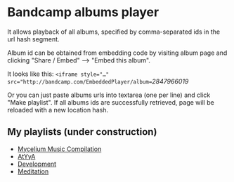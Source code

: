 # Bandcamp albums player

It allows playback of all albums, specified by comma-separated ids in the url hash segment.

Album id can be obtained from embedding code by visiting album page and clicking "Share / Embed" —> "Embed this album".

It looks like this: `<iframe style="…" src="http://bandcamp.com/EmbeddedPlayer/album=`_2847966019_

Or you can just paste albums urls into textarea (one per line) and click "Make playlist".
If all albums ids are successfully retrieved, page will be reloaded with a new location hash.  

## My playlists (under construction)
* [Mycelium Music Compilation](http://alexanderpavlenko.github.com/bandcaaaaamp#233440409,3392209182,68504580,2676074010,3307367298,2847966019)
* [AtYyA](http://alexanderpavlenko.github.com/bandcaaaaamp#2999297131,1411482779,683808940,2929139351)
* [Development](http://alexanderpavlenko.github.com/bandcaaaaamp#2977173840,4010878458)
* [Meditation](http://alexanderpavlenko.github.com/bandcaaaaamp#565637185,2315016706,3025243316)
